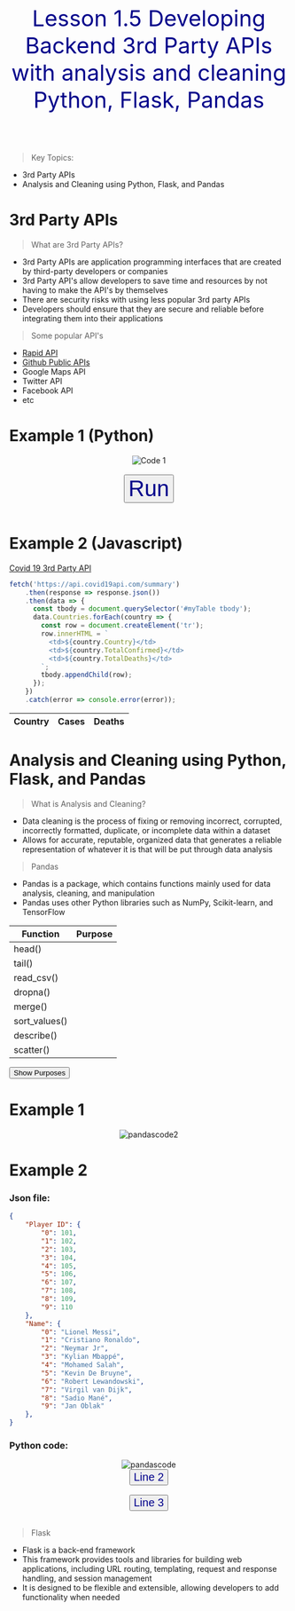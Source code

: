 <p style="text-align: center; font-size: 40px; color: darkblue;">Lesson 1.5 Developing Backend 3rd Party APIs with analysis and cleaning Python, Flask, Pandas </p>
<br>

> Key Topics:
- 3rd Party APIs
- Analysis and Cleaning using Python, Flask, and Pandas

# 3rd Party APIs

> What are 3rd Party APIs?
- 3rd Party APIs are application programming interfaces that are created by third-party developers or companies
- 3rd Party API's allow developers to save time and resources by not having to make the API's by themselves
- There are security risks with using less popular 3rd party APIs
- Developers should ensure that they are secure and reliable before integrating them into their applications

> Some popular API's
- <a href="https://rapidapi.com/hub">Rapid API</a>
- <a href="https://github.com/public-apis/public-apis">Github Public APIs</a>
- Google Maps API
- Twitter API
- Facebook API
- etc

# Example 1 (Python)

<div style="text-align: center;">
  <img src="{{site.baseurl}}/images/api1.png" alt="Code 1">
</div>
<br>
<div style="text-align: center;">
  <button style="text-align: center; font-size: 40px; color: darkblue;" id="RunCode1">Run</button>
</div>
<br>
<div id="style1" style="display: none; flex; justify-content: center;">
  <img src="{{site.baseurl}}/images/api2.png" alt="Code 1 Output" id="Output1">
  <p style="text-align: center; font-size: 20px;">This code uses an API from RapidAPI which displays various soccer games and includes statistics for whatever game you choose to search for, intended to help someone predict the outcome of a game.</p>
</div>

<script>
  const button = document.getElementById('RunCode1');
  const api2 = document.getElementById('style1');
  
  button.addEventListener('click', () => {
    api2.style.display = 'block';
    document.getElementById('style1').style.textAlign = 'center';
  });
</script>

# Example 2 (Javascript)

<a href="https://covid19api.com/">Covid 19 3rd Party API</a>

```javascript
fetch('https://api.covid19api.com/summary')
    .then(response => response.json())
    .then(data => {
      const tbody = document.querySelector('#myTable tbody');
      data.Countries.forEach(country => {
        const row = document.createElement('tr');
        row.innerHTML = `
          <td>${country.Country}</td>
          <td>${country.TotalConfirmed}</td>
          <td>${country.TotalDeaths}</td>
        `;
        tbody.appendChild(row);
      });
    })
    .catch(error => console.error(error));
```

<style>
  th {
    font-weight: bold;
  }
</style>

<table id="myTable">
  <thead>
    <tr>
      <th>Country</th>
      <th>Cases</th>
      <th>Deaths</th>
    </tr>
  </thead>
  <tbody></tbody>
</table>
<script>
  fetch('https://api.covid19api.com/summary')
    .then(response => response.json())
    .then(data => {
      const tbody = document.querySelector('#myTable tbody');
      data.Countries.forEach(country => {
        const row = document.createElement('tr');
        row.innerHTML = `
          <td>${country.Country}</td>
          <td>${country.TotalConfirmed}</td>
          <td>${country.TotalDeaths}</td>
        `;
        tbody.appendChild(row);
      });
    })
    .catch(error => console.error(error));
</script>

# Analysis and Cleaning using Python, Flask, and Pandas

> What is Analysis and Cleaning?
- Data cleaning is the process of fixing or removing incorrect, corrupted, incorrectly formatted, duplicate, or incomplete data within a dataset
- Allows for accurate, reputable, organized data that generates a reliable representation of whatever it is that will be put through data analysis

> Pandas
- Pandas is a package, which contains functions mainly used for data analysis, cleaning, and manipulation
- Pandas uses other Python libraries such as NumPy, Scikit-learn, and TensorFlow

<style>
  .purpose {
    display: none;
  }
</style>

<table>
    <thead>
        <tr>
            <th>Function</th>
            <th>Purpose</th>
        </tr>
    </thead>
    <tbody>
        <tr>
            <td>head()</td>
            <td class="purpose">Returns the first n rows of a DataFrame</td>
        </tr>
        <tr>
            <td>tail()</td>
            <td class="purpose">Returns the last n rows of a DataFrame</td>
        </tr>
        <tr>
            <td>read_csv()</td>
            <td class="purpose">Reads a CSV file into a Pandas DataFrame</td>
        </tr>
        <tr>
            <td>dropna()</td>
            <td class="purpose">Removes rows with null values</td>
        </tr>
        <tr>
            <td>merge()</td>
            <td class="purpose">Merges two DataFrames based on a specified column</td>
        </tr>
        <tr>
            <td>sort_values()</td>
            <td class="purpose">Sorts a DataFrame by a specified column</td>
        </tr>
        <tr>
            <td>describe()</td>
            <td class="purpose">Generates descriptive statistics of a DataFrame</td>
        </tr>
        <tr>
            <td>scatter()</td>
            <td class="purpose">Create a scatter plot of DataFrame data</td>
        </tr>
    </tbody>
</table>

<button onclick="reveal()">Show Purposes</button>

<script>
  function reveal() {
    var x = document.getElementsByTagName("td");
    for (var i = 0; i < x.length; i++) {
      if (x[i].getAttribute("class") === "purpose") {
        if (x[i].style.display === "none") {
          x[i].style.display = "table-cell";
        } else {
          x[i].style.display = "none";
        }
      }
    }
  }
</script>

# Example 1
<div style="text-align: center;">
  <img src="{{site.baseurl}}/images/pandas2.png" alt="pandascode2">
</div>

# Example 2
### Json file:

```json
{
    "Player ID": {
        "0": 101,
        "1": 102,
        "2": 103,
        "3": 104,
        "4": 105,
        "5": 106,
        "6": 107,
        "7": 108,
        "8": 109,
        "9": 110
    },
    "Name": {
        "0": "Lionel Messi",
        "1": "Cristiano Ronaldo",
        "2": "Neymar Jr",
        "3": "Kylian Mbappé",
        "4": "Mohamed Salah",
        "5": "Kevin De Bruyne",
        "6": "Robert Lewandowski",
        "7": "Virgil van Dijk",
        "8": "Sadio Mané",
        "9": "Jan Oblak"
    },
}
```
### Python code:
<div style="text-align: center;">
  <img src="{{site.baseurl}}/images/pandas.png" alt="pandascode">
</div>

<div style="text-align: center;">
  <button style="text-align: center; font-size: 20px; color: darkblue;" id="showLine2">Line 2</button>
</div>
<br>
<div id="line2" style="display: none; flex; justify-content: center;">
  <p style="text-align: center; font-size: 20px;">This second line uses the read_json function to first call that json file and load it into the dataframe</p>
</div>

<script>
  const button2 = document.getElementById('showLine2');
  const pandas2 = document.getElementById('line2');
  
  button2.addEventListener('click', () => {
    pandas2.style.display = 'block';
    document.getElementById('line2').style.textAlign = 'center';
  });
</script>

<div style="text-align: center;">
  <button style="text-align: center; font-size: 20px; color: darkblue;" id="showLine3">Line 3</button>
</div>
<br>
<div id="line3" style="display: none; flex; justify-content: center;">
  <p style="text-align: center; font-size: 20px;">This third line uses the sort_values function to sort the player ids in numerical order</p>
</div>

<script>
  const button3 = document.getElementById('showLine3');
  const pandas3 = document.getElementById('line3');
  
  button3.addEventListener('click', () => {
    pandas3.style.display = 'block';
    document.getElementById('line3').style.textAlign = 'center';
  });
</script>

> Flask
- Flask is a back-end framework
- This framework provides tools and libraries for building web applications, including URL routing, templating, request and response handling, and session management 
- It is designed to be flexible and extensible, allowing developers to add functionality when needed

